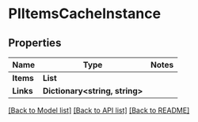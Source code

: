 # PIItemsCacheInstance

## Properties
Name | Type | Notes
------------ | ------------- | -------------
**Items** | **List<PICacheInstance>**
**Links** | **Dictionary<string, string>**

[[Back to Model list]](../../README.md#documentation-for-models) [[Back to API list]](../../README.md#documentation-for-api-endpoints) [[Back to README]](../../README.md)
